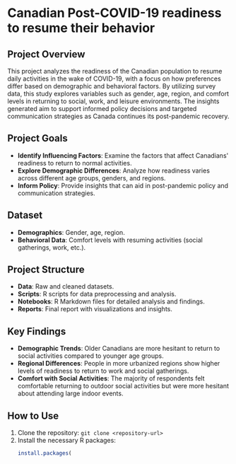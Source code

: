 # Canadian Post-COVID-19 readiness to resume their behavior
## Project Overview

This project analyzes the readiness of the Canadian population to resume daily activities in the wake of COVID-19, with a focus on how preferences differ based on demographic and behavioral factors. By utilizing survey data, this study explores variables such as gender, age, region, and comfort levels in returning to social, work, and leisure environments. The insights generated aim to support informed policy decisions and targeted communication strategies as Canada continues its post-pandemic recovery.

## Project Goals

- **Identify Influencing Factors**: Examine the factors that affect Canadians' readiness to return to normal activities.
- **Explore Demographic Differences**: Analyze how readiness varies across different age groups, genders, and regions.
- **Inform Policy**: Provide insights that can aid in post-pandemic policy and communication strategies.

## Dataset

- **Demographics**: Gender, age, region.
- **Behavioral Data**: Comfort levels with resuming activities (social gatherings, work, etc.).

## Project Structure

- **Data**: Raw and cleaned datasets.
- **Scripts**: R scripts for data preprocessing and analysis.
- **Notebooks**: R Markdown files for detailed analysis and findings.
- **Reports**: Final report with visualizations and insights.

## Key Findings

- **Demographic Trends**: Older Canadians are more hesitant to return to social activities compared to younger age groups.
- **Regional Differences**: People in more urbanized regions show higher levels of readiness to return to work and social gatherings.
- **Comfort with Social Activities**: The majority of respondents felt comfortable returning to outdoor social activities but were more hesitant about attending large indoor events.

## How to Use

1. Clone the repository: `git clone <repository-url>`
2. Install the necessary R packages:
   ```R
   install.packages(
